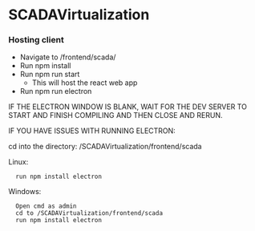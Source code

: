 # SCADAVirtualization
### Hosting client
* Navigate to /frontend/scada/
* Run npm install
* Run npm run start
    * This will host the react web app
* Run npm run electron

IF THE ELECTRON WINDOW IS BLANK, WAIT FOR THE DEV SERVER TO START AND FINISH COMPILING AND THEN CLOSE AND RERUN.

IF YOU HAVE ISSUES WITH RUNNING ELECTRON:

   cd into the directory: /SCADAVirtualization/frontend/scada
   
   Linux:
   
      run npm install electron
      
   Windows:
   
      Open cmd as admin
      cd to /SCADAVirtualization/frontend/scada
      run npm install electron
   
